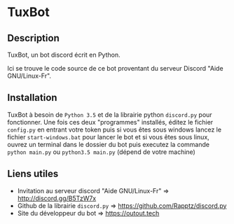 # TuxBot 

## Description
TuxBot, un bot discord écrit en Python.

Ici se trouve le code source de ce bot proventant du serveur Discord "Aide GNU/Linux-Fr". 

## Installation
TuxBot à besoin de ``Python 3.5`` et de la librairie python ``discord.py`` pour fonctionner. Une fois ces deux "programmes" installés, éditez le fichier ``config.py`` en entrant votre token puis si vous êtes sous windows lancez le fichier ``start-windows.bat`` pour lancer le bot et si vous êtes sous linux, ouvrez un terminal dans le dossier du bot puis executez la commande ``python main.py`` ou ``python3.5 main.py`` (dépend de votre machine) 

## Liens utiles 
- Invitation au serveur discord "Aide GNU/Linux-Fr" => http://discord.gg/B5TzW7x
- Github de la librairie ``discord.py`` => https://github.com/Rapptz/discord.py
- Site du développeur du bot => https://outout.tech
